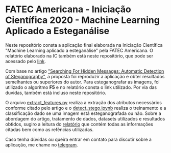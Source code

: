 # FATEC Americana - Iniciação Científica 2020 - Machine Learning Aplicado a Esteganálise


Neste repositório consta a aplicação final elaborada na Iniciação Científica "Machine Learning aplicado a esteganálise" pela FATEC Americana. O relatório elaborado na IC também está neste repositório, que pode ser acessado pelo [link](https://github.com/0xNymerio/detect_steganography_ic_2020/blob/main/tulio_gomes_ic2020.pdf).

Com base no artigo ["Searching For Hidden Messages: Automatic Detection of Steganography"](https://github.com/0xNymerio/detect_steganography_ic_2020/blob/main/DB/Searching%20For%20Hidden%20MessagesAutomatic%20Detection%20of%20Steganography.pdf), a proposta foi reproduzir a aplicação e obter resultados semelhantes ou superiores do autor. Para esteganografar as imagens, foi utilizado o algoritmo **F5** e no relatório consta o link utilizado. Por via das duvidas, também está incluso neste repositório.

O arquivo [extract_features.py](https://github.com/0xNymerio/detect_steganography_ic_2020/blob/main/extract_features.py) realiza a extração dos atributos necessários conforme citado pelo artigo e o [detect_stego.ipynb](https://github.com/0xNymerio/detect_steganography_ic_2020/blob/main/detect_stego.ipynb) realiza o treinamento e a classificação dado se uma imagem está esteganografada ou não. Sobre a abordagem do artigo, tratamento de dados, datasets utilizados e resultados obtidos, sugiro a leitura do [relatório](https://github.com/0xNymerio/detect_steganography_ic_2020/blob/main/tulio_gomes_ic2020.pdf) que contém todas as informações citadas bem como as refências utilizadas.

Caso tenha dúvidas ou queira entrar em contato para discutir sobre a aplicação, me chame no [telegram](https://t.me/tcgomes).

